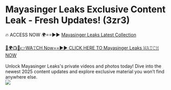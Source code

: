 # Mayasinger Leaks Exclusive Content Leak - Fresh Updates! (3zr3)

🔥 ACCESS NOW 🌍==►► <a href="https://tinyurl.com/kvy9nzfs" rel="nofollow">Mayasinger Leaks Latest Collection</a>
<br><br>
[🔴🌍📺📱👉WA𝚃CH Now==►► CLICK HERE TO Mayasinger Leaks 𝚆𝙰𝚃𝙲𝙷 NOW](https://tinyurl.com/kvy9nzfs)
<br><br>
Unlock Mayasinger Leaks's private videos and photos today! Dive into the newest 2025 content updates and explore exclusive material you won’t find anywhere else.
<br>
<a href="https://tinyurl.com/kvy9nzfs" rel="nofollow" data-target="animated-image.originalLink"><img src="https://camo.githubusercontent.com/8a4f000d20f83aca3bf7ec5f350d767afa0574a8a352519fd8cfa583a6f93a33/68747470733a2f2f692e696d6775722e636f6d2f644a486b345a712e676966" data-canonical-src="https://i.imgur.com/dJHk4Zq.gif" style="max-width: 100%; display: inline-block;" data-target="animated-image.originalImage"></a>
<br>
